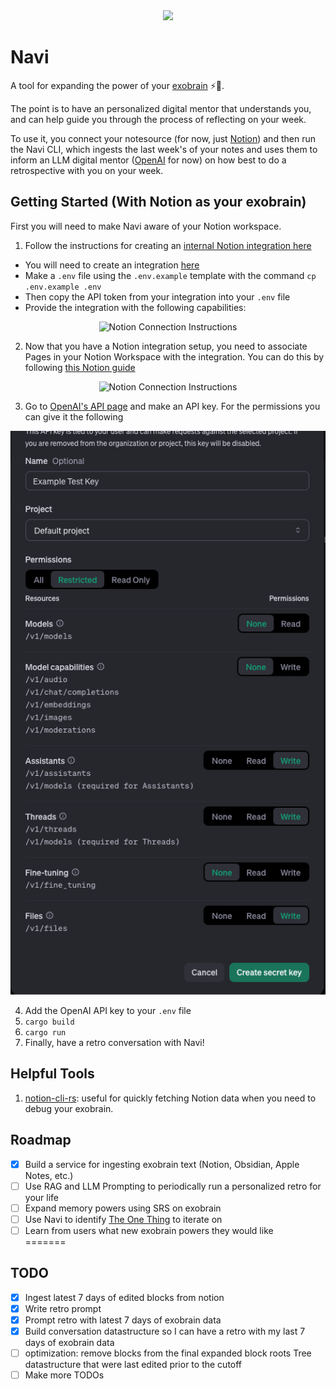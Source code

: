 
<div align="center">
  <img src="img/navi.webp">
</div>

# Navi

A tool for expanding the power of your [exobrain](https://beepb00p.xyz/exobrain/) ⚡🧠.

The point is to have an personalized digital mentor that understands you, and can help guide you  through the process of reflecting on your week.
 
To use it, you connect your notesource (for now, just [Notion](https://www.notion.com/)) and then run the Navi CLI, which ingests the last week's of your notes and uses them to inform an LLM digital mentor ([OpenAI](https://openai.com/) for now) on how best to do a retrospective with you on your week.

## Getting Started (With Notion as your exobrain)
First you will need to make Navi aware of your Notion workspace.

1.  Follow the instructions for creating an [internal Notion integration here](https://www.notion.so/help/create-integrations-with-the-notion-api#create-an-internal-integration) 
   - You will need to create an integration [here](https://www.notion.so/profile/integrations)
   - Make a `.env` file using the `.env.example` template with the command `cp .env.example .env`
   - Then copy the API token from your integration into your `.env` file
   - Provide the integration with the following capabilities: 

<div align="center">
  <img src="img/notion-integration.png" alt="Notion Connection Instructions">
</div>

2. Now that you have a Notion integration setup, you need to associate Pages in your Notion Workspace with the integration. You can do this by following [this Notion guide](https://www.notion.so/help/add-and-manage-connections-with-the-api#add-connections-to-pages)

<div align="center">
  <img src="img/notion-connection.png" alt="Notion Connection Instructions">
</div>

3. Go to [OpenAI's API page](https://platform.openai.com/settings/organization/api-keys) and make an API key. For the permissions you can give it the following

<div align="center">
  <img src="img/openai_api_permissions.png" alt="OpenAI API Permissions">
</div>

4. Add the OpenAI API key to your `.env` file
5. `cargo build`
6. `cargo run`
7. Finally, have a retro conversation with Navi!

## Helpful Tools

1. [notion-cli-rs](https://github.com/Melvillian/notion-cli-rs): useful for quickly fetching Notion data when you need to debug your exobrain.

## Roadmap

- [x] Build a service for ingesting exobrain text (Notion, Obsidian, Apple Notes, etc.)
- [ ] Use RAG and LLM Prompting to periodically run a personalized retro for your life
- [ ] Expand memory powers using SRS on exobrain
- [ ] Use Navi to identify [The One Thing](https://en.wikipedia.org/wiki/The_One_Thing_(book)) to iterate on
- [ ] Learn from users what new exobrain powers they would like  
=======

## TODO

- [x] Ingest latest 7 days of edited blocks from notion
- [x] Write retro prompt
- [x] Prompt retro with latest 7 days of exobrain data
- [x] Build conversation datastructure so I can have a retro with my last 7 days of exobrain data
- [ ] optimization: remove blocks from the final expanded block roots Tree datastructure that were last edited prior to the cutoff
- [ ] Make more TODOs
